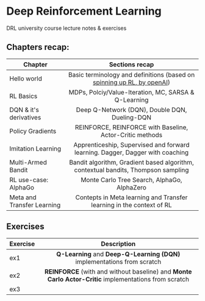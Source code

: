 # Deep Reinforcement Learning
 DRL university course lecture notes & exercises
 ## Chapters recap:
| Chapter                    |   Sections recap                                                                   | 
| ---------------------------|:----------------------------------------------------------------------------------:|
| Hello world                |  Basic terminology and definitions (based on [spinning up RL, by openAI](https://spinningup.openai.com/en/latest/spinningup/rl_intro.html))|
| RL Basics                  |      MDPs, Polciy/Value-Iteration, MC, SARSA & Q-Learning                          |
| DQN & it's derivatives     |      Deep Q-Network (DQN), Double DQN, Dueling-DQN                                 |  
| Policy Gradients           | REINFORCE, REINFORCE with Baseline, Actor-Critic methods                           |  
| Imitation Learning         | Apprenticeship, Supervised and forward learning. Dagger, Dagger with coaching      |  
| Multi-Armed Bandit         | Bandit algorithm, Gradient based algorithm, contextual bandits, Thompson sampling  |   
| RL use-case: AlphaGo       | Monte Carlo Tree Search, AlphaGo, AlphaZero                                        |   
| Meta and Transfer Learning | Contepts in Meta learning and Transfer learning in the context of RL               |   


 
## Exercises
| Exercise              |   Description                                                                                             |
| ----------------------|:---------------------------------------------------------------------------------------------------------:|
| ex1                   |  **Q-Learning** and **Deep-Q-Learning (DQN)** implementations from scratch                                |
| ex2                   |   **REINFORCE** (with and without baseline) and **Monte Carlo Actor-Critic** implementations from scratch |
| ex3                   |                                                                                                           |  
